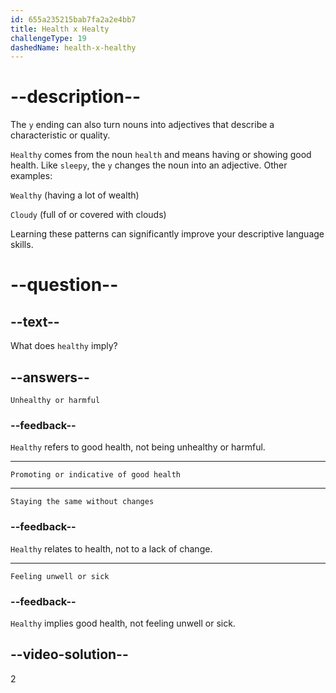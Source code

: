```yaml
---
id: 655a235215bab7fa2a2e4bb7
title: Health x Healty
challengeType: 19
dashedName: health-x-healthy
---
```

# --description--

The `y` ending can also turn nouns into adjectives that describe a characteristic or quality. 

`Healthy` comes from the noun `health` and means having or showing good health. Like `sleepy`, the `y` changes the noun into an adjective. Other examples:

`Wealthy` (having a lot of wealth)

`Cloudy` (full of or covered with clouds)

Learning these patterns can significantly improve your descriptive language skills.

# --question--

## --text--

What does `healthy` imply?

## --answers--

`Unhealthy or harmful`

### --feedback--

`Healthy` refers to good health, not being unhealthy or harmful.

---

`Promoting or indicative of good health`

---

`Staying the same without changes`

### --feedback--

`Healthy` relates to health, not to a lack of change.

---

`Feeling unwell or sick`

### --feedback--

`Healthy` implies good health, not feeling unwell or sick.

## --video-solution--

2

